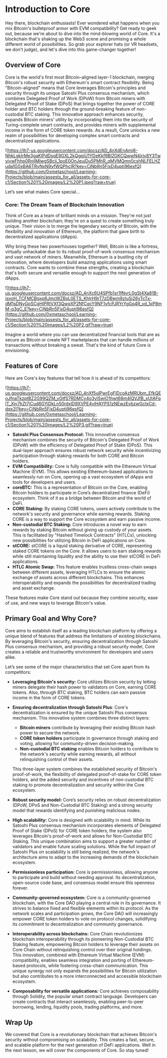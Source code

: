 # Introduction to Core

Hey there, blockchain enthusiasts! Ever wondered what happens when you mix Bitcoin's bulletproof armor with EVM compatibility? Get ready to geek out, because we're about to dive into the mind-blowing world of Core. It's a blockchain that's shaking up the Web3 scene and promising a whole different world of possibilities. So grab your explorer hats (or VR headsets, we don't judge), and let's dive into this game-changer together!

## Overview of Core

Core is the world's first most Bitcoin-aligned layer-1 blockchain, merging Bitcoin's robust security with Ethereum's smart contract flexibility. Being "Bitcoin-aligned" means that Core leverages Bitcoin's principles and security through its unique Satoshi Plus consensus mechanism, which combines Delegated Proof of Work (DPoW) from Bitcoin miners with Delegated Proof of Stake (DPoS) that brings together the power of CORE holder and BTC holders through the ground-breaking feature of non-custodial BTC staking. This innovative approach enhances security, expands Bitcoin miners' utility by incorporating them into the security of Turing-complete smart contracts, and provides miners with supplemental income in the form of CORE token rewards. As a result, Core unlocks a new realm of possibilities for developing complex smart contracts and decentralized applications.

![https://lh7-us.googleusercontent.com/docsz/AD_4nXdEnAmj8-NhkLgkIrMe3gaKIPdDsqE9GXL2kQgpjU1YDeKkf9BIZGKCQwwN4irjv8Y3TwyjvwFhhp0RnjlMIwgSBcij_1poE0OnJeujDu5PMhR_qMVMQmn0cxhNLFELHZuda1G0xBA6TRyNxN9yfWQPhcIR?key=CjNbRn5FixD4uptj96esfQ](https://github.com/0xmetaschool/Learning-Projects/blob/main/assests_for_all/assets-for-core-c1/Section%201%20images/L2%20P1.jpeg?raw=true)

Let’s see what makes Core special…

### Core: The Dream Team of Blockchain Innovation

Think of Core as a team of brilliant minds on a mission. They're not just building another blockchain; they're on a quest to create something truly unique. Their vision is to merge the legendary security of Bitcoin, with the flexibility and innovation of Ethereum, the platform that gave birth to decentralized applications (dApps).

Why bring these two powerhouses together? Well, Bitcoin is like a fortress, virtually unhackable due to its robust proof-of-work consensus mechanism and vast network of miners. Meanwhile, Ethereum is a bustling city of innovation, where developers build amazing applications using smart contracts. Core wants to combine these strengths, creating a blockchain that's both secure and versatile enough to support the next generation of dApps.

![https://lh7-us.googleusercontent.com/docsz/AD_4nXc6U4SPfb1xr1fNvrL0gSt4Xa81B-isvoH_TCFMCBgxp6JmcWZBxL0ETS_KhlrH9rT7zDBwm9zIuSi26yTcTx-dM1sDNyGpSCgHIPRtVXf3QwqXP2NfCqcY9NF1yfcPJRYrYgGq4R_vd_1xP8mM-q3gC_E?key=CjNbRn5FixD4uptj96esfQ](https://github.com/0xmetaschool/Learning-Projects/blob/main/assests_for_all/assets-for-core-c1/Section%201%20images/L2%20P2.gif?raw=true)

Imagine a world where you can use decentralized financial tools that are as secure as Bitcoin or create NFT marketplaces that can handle millions of transactions without breaking a sweat. That's the kind of future Core is envisioning.

## Features of Core

Here are Core's key features that tell how it is ahead of its competitors:

![https://lh7-us.googleusercontent.com/docsz/AD_4nXf5ulPwrEgFlDcoAzMRUbm_EfkQEoJfnaTkzptBZ2G99QZM_vGtfS7RDMCy4o3vlSwiO1hwt68m4lQVJfB_xUtAFqIT_Xjy7hZt7jCud6GYiDkLn50rdxID9XVPE4vlHAYPS1zNEwzEvbzwGcIxCd-dqx2I?key=CjNbRn5FixD4uptj96esfQ](https://github.com/0xmetaschool/Learning-Projects/blob/main/assests_for_all/assets-for-core-c1/Section%201%20images/L2%20P3.gif?raw=true)

- **Satoshi Plus Consensus Protocol:** This innovative consensus mechanism combines the security of Bitcoin's Delegated Proof of Work (DPoW) with the efficiency of Delegated Proof of Stake (DPoS). This dual-layer approach ensures robust network security while incentivizing participation through staking rewards for both CORE and Bitcoin holders.
- **EVM Compatibility:** Core is fully compatible with the Ethereum Virtual Machine (EVM). This allows existing Ethereum-based applications to seamlessly run on Core, opening up a vast ecosystem of dApps and tools for developers and users.
- **coreBTC:** This is a representation of Bitcoin on the Core, enabling Bitcoin holders to participate in Core’s decentralized finance (DeFi) ecosystem. Think of it as a bridge between Bitcoin and the world of DeFi.
- **CORE Staking:** By staking CORE tokens, users actively contribute to the network's security and governance while earning rewards. Staking CORE is a way to support the Core ecosystem and earn passive income.
- **Non-custodial BTC Staking:** Core introduces a novel way to earn rewards by staking Bitcoin without giving up custody of your assets. This is facilitated by "Hashed Timelock Contracts" (HTLCs), unlocking new possibilities for utilizing Bitcoin in DeFi applications on Core.
- **stCORE:** stCORE is a liquid staking derivative of CORE, representing staked CORE tokens on the Core. It allows users to earn staking rewards while still maintaining liquidity and the ability to use their stCORE in DeFi applications.
- **HTLC Atomic Swap:** This feature enables trustless cross-chain swaps between different assets, leveraging HTLCs to ensure the atomic exchange of assets across different blockchains. This enhances interoperability and expands the possibilities for decentralized trading and asset exchange.

These features make Core stand out because they combine security, ease of use, and new ways to leverage Bitcoin's value.

## Primary Goal and Why Core?

Core aims to establish itself as a leading blockchain platform by offering a unique blend of features that address the limitations of existing blockchains. By leveraging Bitcoin's security, ensuring decentralization through Satoshi Plus consensus mechanism, and providing a robust security model, Core creates a reliable and trustworthy environment for developers and users alike.

Let’s see some of the major characteristics that set Core apart from its competitors:

- **Leveraging Bitcoin's security:** Core utilizes Bitcoin security by letting miners delegate their hash power to validators on Core, earning CORE tokens. Also, through BTC staking, BTC holders can earn passive income in the form of CORE tokens.
- **Ensuring decentralization through Satoshi Plus**: Core's decentralization is ensured by the unique Satoshi Plus consensus mechanism. This innovative system combines three distinct layers:
  - **Bitcoin miners** contribute by leveraging their existing Bitcoin hash power to secure the network.
  - **CORE token holders** participate in governance through staking and voting, allowing for community-driven decision-making.
  - **Non-custodial BTC staking** enables Bitcoin holders to contribute to the network's security while earning rewards, all without relinquishing control of their assets.

  This three-layer system combines the established security of Bitcoin's proof-of-work, the flexibility of delegated proof-of-stake for CORE token holders, and the added security and incentives of non-custodial BTC staking to promote decentralization and security within the Core ecosystem.

- **Robust security model:** Core’s security relies on robust decentralization (DPoW, DPoS and Non-Custodial BTC Staking) and a strong security model that rewards identifying and punishing malicious nodes.
- **High scalability:** Core is designed with scalability in mind. While its Satoshi Plus consensus mechanism incorporates elements of Delegated Proof of Stake (DPoS) for CORE token holders, the system also leverages Bitcoin's proof-of-work and allows for Non-Custodial BTC Staking. This unique combination aims to support a greater number of validators and enable future scaling solutions. While the full impact of Satoshi Plus on scalability is still being realized, the network's architecture aims to adapt to the increasing demands of the blockchain ecosystem.
- **Permissionless participation:** Core is permissionless, allowing anyone to participate and build without needing approval. Its decentralization, open-source code base, and consensus model ensure this openness forever.
- **Community-governed ecosystem:** Core is a community-governed blockchain, with the Core DAO playing a central role in its governance. It strives to balance fixed and flexible elements within its protocol. As the network scales and participation grows, the Core DAO will increasingly empower CORE token holders to vote on protocol changes, solidifying its commitment to decentralization and community governance.
- **Interoperability across blockchains:** Core Chain revolutionizes blockchain interoperability through its pioneering Non-Custodial BTC Staking feature, empowering Bitcoin holders to leverage their assets on Core Chain without relinquishing control over their original holdings. This innovation, combined with Ethereum Virtual Machine (EVM) compatibility, enables seamless integration and porting of Ethereum-based protocols, while fostering cross-chain communication. This unique synergy not only expands the possibilities for Bitcoin utilization but also contributes to a more interconnected and accessible blockchain ecosystem.
- **Composability for versatile applications:** Core achieves composability through Solidity, the popular smart contract language. Developers can create contracts that interact seamlessly, enabling peer-to-peer borrowing, lending, liquidity pools, trading platforms, and more.

## Wrap Up

We covered that Core is a revolutionary blockchain that achieves Bitcoin's security without compromising on scalability. This creates a fast, secure, and scalable platform for the next generation of DeFi applications. Well in the next lesson, we will cover the components of Core. So stay tuned!
